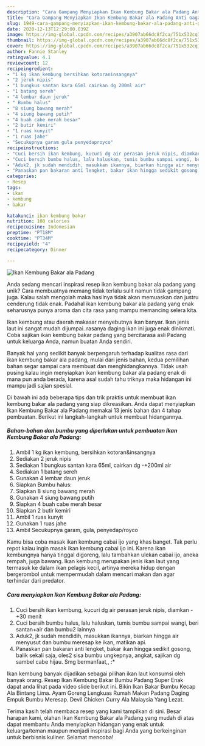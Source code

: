 ```yaml
---
description: "Cara Gampang Menyiapkan Ikan Kembung Bakar ala Padang Anti Gagal"
title: "Cara Gampang Menyiapkan Ikan Kembung Bakar ala Padang Anti Gagal"
slug: 1949-cara-gampang-menyiapkan-ikan-kembung-bakar-ala-padang-anti-gagal
date: 2020-12-13T12:29:00.039Z
image: https://img-global.cpcdn.com/recipes/a3907ab66dc8f2ca/751x532cq70/ikan-kembung-bakar-ala-padang-foto-resep-utama.jpg
thumbnail: https://img-global.cpcdn.com/recipes/a3907ab66dc8f2ca/751x532cq70/ikan-kembung-bakar-ala-padang-foto-resep-utama.jpg
cover: https://img-global.cpcdn.com/recipes/a3907ab66dc8f2ca/751x532cq70/ikan-kembung-bakar-ala-padang-foto-resep-utama.jpg
author: Fannie Stanley
ratingvalue: 4.1
reviewcount: 12
recipeingredient:
- "1 kg ikan kembung bersihkan kotoraninsangnya"
- "2 jeruk nipis"
- "1 bungkus santan kara 65ml cairkan dg 200ml air"
- "1 batang sereh"
- "4 lembar daun jeruk"
- " Bumbu halus"
- "8 siung bawang merah"
- "4 siung bawang putih"
- "4 buah cabe merah besar"
- "2 butir kemiri"
- "1 ruas kunyit"
- "1 ruas jahe"
- "Secukupnya garam gula penyedaproyco"
recipeinstructions:
- "Cuci bersih ikan kembung, kucuri dg air perasan jeruk nipis, diamkan -+30 menit"
- "Cuci bersih bumbu halus, lalu haluskan, tumis bumbu sampai wangi, beri santan+air dan bumbu2 lainnya"
- "Aduk2, jk sudah mendidih, masukkan ikannya, biarkan hingga air menyusut dan bumbu meresap ke ikan, matikan api."
- "Panaskan pan bakaran anti lengket, bakar ikan hingga sedikit gosong, balik sekali saja, oles2 sisa bumbu ungkepnya, angkat, sajikan dg sambel cabe hijau. Smg bermanfaat,, :*"
categories:
- Resep
tags:
- ikan
- kembung
- bakar

katakunci: ikan kembung bakar 
nutrition: 108 calories
recipecuisine: Indonesian
preptime: "PT18M"
cooktime: "PT34M"
recipeyield: "4"
recipecategory: Dinner

---
```



![Ikan Kembung Bakar ala Padang](https://img-global.cpcdn.com/recipes/a3907ab66dc8f2ca/751x532cq70/ikan-kembung-bakar-ala-padang-foto-resep-utama.jpg)

Anda sedang mencari inspirasi resep ikan kembung bakar ala padang yang unik? Cara membuatnya memang tidak terlalu sulit namun tidak gampang juga. Kalau salah mengolah maka hasilnya tidak akan memuaskan dan justru cenderung tidak enak. Padahal ikan kembung bakar ala padang yang enak seharusnya punya aroma dan cita rasa yang mampu memancing selera kita.

Ikan kembung atau daerah makasar menyebutnya ikan banyar. Ikan jenis laut ini sangat mudah dijumpai. rasanya daging ikan ini juga enak dinikmati. Coba sajikan ikan kembung bakar padang yang bercitarasa asli Padang untuk keluarga Anda, namun buatan Anda sendiri.

Banyak hal yang sedikit banyak berpengaruh terhadap kualitas rasa dari ikan kembung bakar ala padang, mulai dari jenis bahan, kedua pemilihan bahan segar sampai cara membuat dan menghidangkannya. Tidak usah pusing kalau ingin menyiapkan ikan kembung bakar ala padang enak di mana pun anda berada, karena asal sudah tahu triknya maka hidangan ini mampu jadi sajian spesial.


Di bawah ini ada beberapa tips dan trik praktis untuk membuat ikan kembung bakar ala padang yang siap dikreasikan. Anda dapat menyiapkan Ikan Kembung Bakar ala Padang memakai 13 jenis bahan dan 4 tahap pembuatan. Berikut ini langkah-langkah untuk membuat hidangannya.

<!--inarticleads1-->

##### Bahan-bahan dan bumbu yang diperlukan untuk pembuatan Ikan Kembung Bakar ala Padang:

1. Ambil 1 kg ikan kembung, bersihkan kotoran&amp;insangnya
1. Sediakan 2 jeruk nipis
1. Sediakan 1 bungkus santan kara 65ml, cairkan dg -+200ml air
1. Sediakan 1 batang sereh
1. Gunakan 4 lembar daun jeruk
1. Siapkan  Bumbu halus:
1. Siapkan 8 siung bawang merah
1. Gunakan 4 siung bawang putih
1. Siapkan 4 buah cabe merah besar
1. Siapkan 2 butir kemiri
1. Ambil 1 ruas kunyit
1. Gunakan 1 ruas jahe
1. Ambil Secukupnya garam, gula, penyedap/royco


Kamu bisa coba masak ikan kembung cabai ijo yang khas banget. Tak perlu repot kalau ingin masak ikan kembung cabai ijo ini. Karena ikan kembungnya hanya tinggal digoreng, lalu tambahkan ulekan cabai ijo, aneka rempah, juga bawang. Ikan kembung merupakan jenis ikan laut yang termasuk ke dalam ikan pelagis kecil, artinya mereka hidup dengan bergerombol untuk mempermudah dalam mencari makan dan agar terhindar dari predator. 

<!--inarticleads2-->

##### Cara menyiapkan Ikan Kembung Bakar ala Padang:

1. Cuci bersih ikan kembung, kucuri dg air perasan jeruk nipis, diamkan -+30 menit
1. Cuci bersih bumbu halus, lalu haluskan, tumis bumbu sampai wangi, beri santan+air dan bumbu2 lainnya
1. Aduk2, jk sudah mendidih, masukkan ikannya, biarkan hingga air menyusut dan bumbu meresap ke ikan, matikan api.
1. Panaskan pan bakaran anti lengket, bakar ikan hingga sedikit gosong, balik sekali saja, oles2 sisa bumbu ungkepnya, angkat, sajikan dg sambel cabe hijau. Smg bermanfaat,, :*


Ikan kembung banyak dijadikan sebagai pilihan ikan laut konsumsi oleh banyak orang. Resep Ikan Kembung Bakar Bumbu Padang Super Enak dapat anda lihat pada video slide berikut ini. Bikin Ikan Bakar Bumbu Kecap Ala Bintang Lima. Ayam Goreng Lengkuas Rumah Makan Padang Daging Empuk Bumbu Meresap. Devil Chicken Curry Ala Malaysia Yang Lezat. 

Terima kasih telah membaca resep yang kami tampilkan di sini. Besar harapan kami, olahan Ikan Kembung Bakar ala Padang yang mudah di atas dapat membantu Anda menyiapkan hidangan yang enak untuk keluarga/teman maupun menjadi inspirasi bagi Anda yang berkeinginan untuk berbisnis kuliner. Selamat mencoba!
